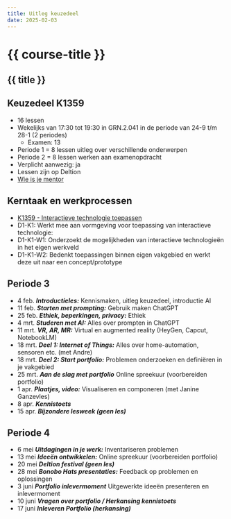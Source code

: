 ```yaml
---
title: Uitleg keuzedeel
date: 2025-02-03
---
```


# {{ course-title }}

## {{ title }}

## Keuzedeel K1359
* 16 lessen
* Wekelijks van 17:30 tot 19:30 in GRN.2.041 in de periode van 24-9 t/m 28-1 (2 periodes)
    * Examen: 13
* Periode 1 = 8 lessen uitleg over verschillende onderwerpen
* Periode 2 = 8 lessen werken aan examenopdracht
* Verplicht aanwezig: ja
* Lessen zijn op Deltion
* [Wie is je mentor](https://docs.google.com/forms/d/e/1FAIpQLSekzG1I27ZYlioTOaLu245D-3aSa6X_TKIsQtNWZzuX1RzwTw/viewform?usp=header)

## Kerntaak en werkprocessen 

* [K1359 - Interactieve technologie toepassen](https://kwalificatie-mijn.s-bb.nl/keuzedeel/interactieve-technologie-toepassen/cmVzdWx0YWF0VHlwZT00O2Rvc3NpZXJJZD0yNjAyMjtrd2FsaWZpY2F0aWVJZD0w)
* D1-K1: Werkt mee aan vormgeving voor toepassing van interactieve technologie:  
* D1-K1-W1: Onderzoekt de mogelijkheden van interactieve technologieën in het eigen werkveld 
* D1-K1-W2: Bedenkt toepassingen binnen eigen vakgebied en werkt deze uit naar een concept/prototype 

## Periode 3
* 4 feb. ***Introductieles:*** Kennismaken, uitleg keuzedeel, introductie AI
* 11 feb. ***Starten met prompting:*** Gebruik maken ChatGPT
* 25 feb. ***Ethiek, beperkingen, privacy:*** Ethiek
* 4 mrt. ***Studeren met AI:*** Alles over prompten in ChatGPT 
* 11 mrt. ***VR, AR, MR:*** Virtual en augmented reality (HeyGen, Capcut, NotebookLM)
* 18 mrt. ***Deel 1: Internet of Things:*** Alles over home-automation, sensoren etc. (met Andre)
* 18 mrt. ***Deel 2: Start portfolio:*** Problemen onderzoeken en definiëren in je vakgebied
* 25 mrt. ***Aan de slag met portfolio*** Online spreekuur (voorbereiden portfolio)
* 1 apr. ***Plaatjes, video:*** Visualiseren en componeren (met Janine Ganzevles)
* 8 apr. ***Kennistoets***
* 15 apr. ***Bijzondere lesweek (geen les)***

## Periode 4
* 6 mei ***Uitdagingen in je werk:*** Inventariseren problemen
* 13 mei ***Ideeën ontwikkelen:*** Online spreekuur (voorbereiden portfolio)
* 20 mei ***Deltion festival (geen les)***
* 28 mei ***Bonobo Hats presentaties:*** Feedback op problemen en oplossingen
* 3 juni ***Portfolio inlevermoment*** Uitgewerkte ideeën presenteren en inlevermoment
* 10 juni ***Vragen over portfolio / Herkansing kennistoets***
* 17 juni ***Inleveren Portfolio (herkansing)***


